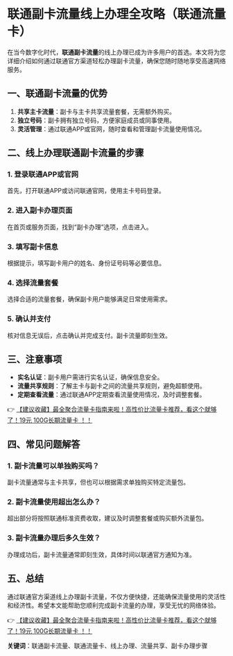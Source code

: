 # 联通副卡流量线上办理全攻略（联通流量卡）

在当今数字化时代，**联通副卡流量**的线上办理已成为许多用户的首选。本文将为您详细介绍如何通过联通官方渠道轻松办理副卡流量，确保您随时随地享受高速网络服务。

## 一、联通副卡流量的优势

1. **共享主卡流量**：副卡与主卡共享流量套餐，无需额外购买。
2. **独立号码**：副卡拥有独立号码，方便家庭成员或同事使用。
3. **灵活管理**：通过联通APP或官网，随时查看和管理副卡流量使用情况。

## 二、线上办理联通副卡流量的步骤

### 1. 登录联通APP或官网

首先，打开联通APP或访问联通官网，使用主卡号码登录。

### 2. 进入副卡办理页面

在首页或服务页面，找到“副卡办理”选项，点击进入。

### 3. 填写副卡信息

根据提示，填写副卡用户的姓名、身份证号码等必要信息。

### 4. 选择流量套餐

选择合适的流量套餐，确保副卡用户能够满足日常使用需求。

### 5. 确认并支付

核对信息无误后，点击确认并完成支付。副卡流量即刻生效。

## 三、注意事项

- **实名认证**：副卡用户需进行实名认证，确保信息安全。
- **流量共享规则**：了解主卡与副卡之间的流量共享规则，避免超额使用。
- **定期查看流量**：通过联通APP定期查看流量使用情况，及时调整套餐。

👉 [【建议收藏】最全聚合流量卡指南来啦！高性价比流量卡推荐，看这个就够了！19元 100G长期流量卡 ！！](https://bit.ly/Liuliangka)

## 四、常见问题解答

### 1. 副卡流量可以单独购买吗？

副卡流量通常与主卡共享，但也可以根据需求单独购买特定流量包。

### 2. 副卡流量使用超出怎么办？

超出部分将按照联通标准资费收取，建议及时调整套餐或购买额外流量包。

### 3. 副卡流量办理后多久生效？

办理成功后，副卡流量通常即刻生效，具体时间以联通官方通知为准。

## 五、总结

通过联通官方渠道线上办理副卡流量，不仅方便快捷，还能确保流量使用的灵活性和经济性。希望本文能帮助您顺利完成副卡流量的办理，享受无忧的网络体验。

👉 [【建议收藏】最全聚合流量卡指南来啦！高性价比流量卡推荐，看这个就够了！19元 100G长期流量卡 ！！](https://bit.ly/Liuliangka)

**关键词**：联通副卡流量、联通流量卡、线上办理、流量共享、副卡办理步骤